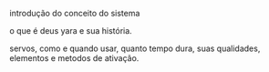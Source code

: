 introdução do conceito do sistema

o que é deus yara e sua história.

servos, como e quando usar, quanto tempo dura, suas qualidades, elementos e metodos de ativação.

